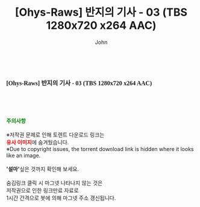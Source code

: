 ﻿---
layout: post
title:  "[Ohys-Raws] 반지의 기사 - 03 (TBS 1280x720 x264 AAC)"
author: John
categories: [ 애니메이션 ]
tags: [  ]
image:  
description: "[Ohys-Raws] 반지의 기사 - 03 (TBS 1280x720 x264 AAC) torrent 정보 공유"
toc: true
toc_sticky: true
---

<br>
<div class="view-img">
<a class="view_image" href="https://torrentmobile59.com/bbs/view_image.php?fn=%2Fdata%2Ffile%2Fani%2F1999782145_5XTAYw3j_144c59339f64e11363e90af8a29079eaea901905.jpg" target="_blank"><img alt="" class="img-tag" content="https://torrentmobile59.com/data/file/ani/1999782145_5XTAYw3j_144c59339f64e11363e90af8a29079eaea901905.jpg" itemprop="image" src="https://torrentmobile59.com/data/file/ani/1999782145_5XTAYw3j_144c59339f64e11363e90af8a29079eaea901905.jpg"/></a></div><div class="view-content" itemprop="description">
<p><span style="font-family:nanumsquareround;font-size:16px;font-weight:700;white-space:nowrap;background-color:rgb(255,255,255);">[Ohys-Raws] 반지의 기사 - 03 (TBS 1280x720 x264 AAC)</span> </p> </div>
    
<br><br><br>
<p data-ke-size="size16"><b><span style="color: green;">주의사항</span></b><br /><br />※저작권 문제로 인해 토렌트 다운로드 링크는<br /><b><span style="color: red;">유사 이미지</span></b>에 숨겨뒀습니다.<br />※Due to copyright issues, the torrent download link is hidden where it looks like an image.<br /><br /><b>'설마'</b>싶은 것까지 확인해 보세요.<br /><br />숨김링크 클릭 시 마그넷 나타나지 않는 것은<br />저작권으로 인한 링크만료 자료로<br />1시간 간격으로 봇에 의해 마그넷 주소 갱신됩니다.</p>

